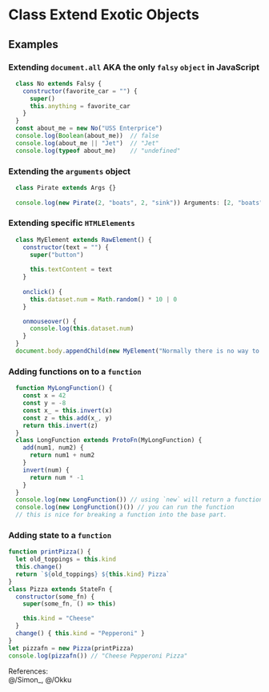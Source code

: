 # Class Extend Exotic Objects

## Examples
### Extending `document.all` AKA the only `falsy` `object` in JavaScript
```js
  class No extends Falsy {
    constructor(favorite_car = "") {
      super()
      this.anything = favorite_car
    }
  }
  const about_me = new No("USS Enterprice")
  console.log(Boolean(about_me))  // false
  console.log(about_me || "Jet")  // "Jet"
  console.log(typeof about_me)    // "undefined"
```
### Extending the `arguments` object
```js
  class Pirate extends Args {}
  
  console.log(new Pirate(2, "boats", 2, "sink")) Arguments: [2, "boats", 2, "sink", callee: Function]
```
### Extending specific `HTMLElements`
```js
  class MyElement extends RawElement() {
    constructor(text = "") {
      super("button")
      
      this.textContent = text
    }
      
    onclick() {
      this.dataset.num = Math.random() * 10 | 0
    }

    onmouseover() {
      console.log(this.dataset.num)
    }
  }
  document.body.appendChild(new MyElement("Normally there is no way to create elements using `new`"))
```
### Adding functions on to a `function`
```js
  function MyLongFunction() {
    const x = 42
    const y = -8
    const x_ = this.invert(x)
    const z = this.add(x_, y)
    return this.invert(z)
  }
  class LongFunction extends ProtoFn(MyLongFunction) {
    add(num1, num2) {
      return num1 + num2
    }
    invert(num) {
      return num * -1
    }
  }
  console.log(new LongFunction()) // using `new` will return a function!
  console.log(new LongFunction()()) // you can run the function
  // this is nice for breaking a function into the base part.
```
  
### Adding state to a `function`
```js
function printPizza() {
  let old_toppings = this.kind
  this.change()
  return `${old_toppings} ${this.kind} Pizza`
}
class Pizza extends StateFn {
  constructor(some_fn) {
    super(some_fn, () => this)

    this.kind = "Cheese"
  }
  change() { this.kind = "Pepperoni" }
}
let pizzafn = new Pizza(printPizza)
console.log(pizzafn()) // "Cheese Pepperoni Pizza"
```

References:  
@/Simon_, @/Okku
